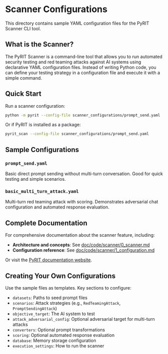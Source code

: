 # Scanner Configurations

This directory contains sample YAML configuration files for the PyRIT Scanner CLI tool.

## What is the Scanner?

The PyRIT Scanner is a command-line tool that allows you to run automated security testing and red teaming attacks against AI systems using declarative YAML configuration files. Instead of writing Python code, you can define your testing strategy in a configuration file and execute it with a simple command.

## Quick Start

Run a scanner configuration:

```bash
python -m pyrit --config-file scanner_configurations/prompt_send.yaml
```

Or if PyRIT is installed as a package:

```bash
pyrit_scan --config-file scanner_configurations/prompt_send.yaml
```

## Sample Configurations

### `prompt_send.yaml`

Basic direct prompt sending without multi-turn conversation. Good for quick testing and simple scenarios.

### `basic_multi_turn_attack.yaml`

Multi-turn red teaming attack with scoring. Demonstrates adversarial chat configuration and automated response evaluation.

## Complete Documentation

For comprehensive documentation about the scanner feature, including:

- **Architecture and concepts**: See [doc/code/scanner/0_scanner.md](../doc/code/scanner/0_scanner.md)
- **Configuration reference**: See [doc/code/scanner/1_configuration.md](../doc/code/scanner/1_configuration.md)

Or visit the [PyRIT documentation website](https://azure.github.io/PyRIT/).

## Creating Your Own Configurations

Use the sample files as templates. Key sections to configure:

- `datasets`: Paths to seed prompt files
- `scenarios`: Attack strategies (e.g., `RedTeamingAttack`, `PromptSendingAttack`)
- `objective_target`: The AI system to test
- `attack_adversarial_config`: Optional adversarial target for multi-turn attacks
- `converters`: Optional prompt transformations
- `scoring`: Optional automated response evaluation
- `database`: Memory storage configuration
- `execution_settings`: How to run the scanner

